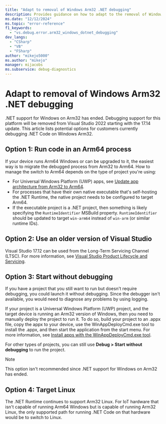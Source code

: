 ```yaml
---
title: "Adapt to removal of Windows Arm32 .NET debugging"
description: Provides guidance on how to adapt to the removal of Windows Arm32 .NET Debugging support
ms.date: "12/12/2024"
ms.topic: "error-reference"
f1_keywords:
  - "vs.debug.error.arm32_windows_dotnet_debugging"
dev_langs:
  - "CSharp"
  - "VB"
  - "FSharp"
author: "mikejo5000"
ms.author: "mikejo"
manager: mijacobs
ms.subservice: debug-diagnostics
---
```


# Adapt to removal of Windows Arm32 .NET debugging

.NET support for Windows on Arm32 has ended. Debugging support for this platform will be removed from Visual Studio 2022 starting with the 17.14 update. This article lists potential options for customers currently debugging .NET Code on  Windows Arm32. 


## Option 1: Run code in an Arm64 process 

If your device runs Arm64 Windows or can be upgraded to it, the easiest way is to migrate the debugged process from Arm32 to Arm64. How to manage the switch to Arm64 depends on the type of project you're using: 

* For Universal Windows Platform (UWP) apps, see [Update app architecture from Arm32 to Arm64](/windows/arm/arm32-to-arm64). 
* For processes that have their own native executable that's self-hosting the .NET Runtime, the native project needs to be configured to target Arm64. 
* If the executable project is a .NET project, then something is likely specifying the `RuntimeIdentifier` MSBuild property. `RuntimeIdentifier` should be updated to target `win-arm64` instead of `win-arm` (or similar runtime IDs). 


## Option 2: Use an older version of Visual Studio 

Visual Studio 17.12 can be used from the Long-Term Servicing Channel (LTSC). For more information, see [Visual Studio Product Lifecycle and Servicing](/visualstudio/productinfo/vs-servicing). 


## Option 3: Start without debugging 

If you have a project that you still want to run but doesn't require debugging, you could launch it without debugging. Since the debugger isn't available, you would need to diagnose any problems by using logging.

If your project is a Universal Windows Platform (UWP) project, and the target device is running an Arm32 version of Windows, then you need to manually deploy the project to run it. To do so, build your project to an .appx file, copy the appx to your device, use the WinAppDeployCmd.exe tool to install the .appx, and then start the application from the start menu. For more information, see [Install apps with the WinAppDeployCmd.exe tool](/windows/uwp/packaging/install-universal-windows-apps-with-the-winappdeploycmd-tool).

For other types of projects, you can still use **Debug > Start without debugging** to run the project. 

> [!NOTE]
> This option isn't recommended since .NET support for Windows on Arm32 has ended.


## Option 4: Target Linux 

The .NET Runtime continues to support Arm32 Linux. For IoT hardware that isn't capable of running Arm64 Windows but is capable of running Arm32 Linux, the only supported path for running .NET Code on that hardware would be to switch to Linux.